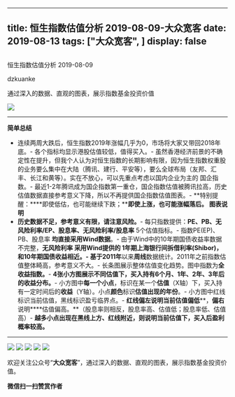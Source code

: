 
---
title:   恒生指数估值分析 2019-08-09-大众宽客
date: 2019-08-13
tags: ["大众宽客", ]
display: false
---


## 



恒生指数估值分析 2019-08-09




dzkuanke




通过深入的数据、直观的图表，展示指数基金投资价值


<img class="rich_pages" data-ratio="1.0972222222222223" data-s="300,640" src="https://mmbiz.qpic.cn/mmbiz_jpg/PKw3FQPmhIjZ27ibiaRib1XxUD6wUDQia60tm1oqqJYckzGDKAlNAOYOu4lB462Uzvy0vczQHy3p3aXK4tcUFOYIwA/640?wx_fmt=jpeg" data-type="jpeg" data-w="1080" style="text-align: center;font-family: mp-quote, -apple-system-font, BlinkMacSystemFont, &quot;Helvetica Neue&quot;, &quot;PingFang SC&quot;, &quot;Hiragino Sans GB&quot;, &quot;Microsoft YaHei UI&quot;, &quot;Microsoft YaHei&quot;, Arial, sans-serif;"/>

****

**简单总结**
- 连续两周大跌后，恒生指数2019年涨幅几乎为0，市场将大家又带回2018年底。- 各个指标均显示港股估值较低，值得买入。- 虽然香港经济前景的不确定性在提升，但我个人认为对恒生指数的长期影响有限，因为恒生指数权重股的业务要么集中在大陆（腾讯、建行、平安等），要么全球布局（友邦、汇丰、长江和黄等）。实在不放心，可以先重点考虑以国内企业为主的 国企指数。- 最近1-2年腾讯成为国企指数第一重仓，国企指数估值被腾讯拉高，历史估值数据直接参考意义下降，所以不再提供国企指数估值图表。- **特别提醒：****即使低估，也可能继续下跌；****即使上涨，也可能涨幅落后。**
**图表说明**
- **历史数据不足，参考意义有限，请注意风险。**- 每只指数提供：**PE、PB、无风险利率/EP、股息率、无风险利率/股息率**&nbsp;5个估值指标。- 指数PE(EP)、PB、股息率&nbsp;**均直接采用Wind数据**。- 由于Wind中的10年期国债收益率数据不完整，**无风险利率&nbsp;**采用Wind提供的&nbsp;**1年期上海银行间拆借利率(Shibor)**，和10年期国债收益相近。- 基于**2011年**以来**周线**数据统计。2011年之前指数估值整体畸高，参考意义不大。- 长条图展示整体估值变化趋势。图中指数为**全收益指数。**- **4张小方图展示不同估值下，买入持有6个月、1年、2年、3年后的收益分布。**- 小方图中**每一个小点**，标识在某一个**估值**（X轴）下，买入持有一定时间后的**收益**（Y轴）。小点**颜色**标识**估值出现的年份**。- 小方图中红线标识当前估值，黑线标识盈亏临界点。- **红线偏左****说明当前****估值偏低****，****偏右****说明****估值偏高。**（股息率则相反，股息率高、估值低；股息率低、估值高）- **越多小点出现在黑线上方、红线附近，则说明当前估值下，买入后盈利概率较高。**
****



<img class="rich_pages" data-ratio="1.1217472118959109" data-s="300,640" src="https://mmbiz.qpic.cn/mmbiz_png/PKw3FQPmhIjZ27ibiaRib1XxUD6wUDQia60tzKRdjHctxl9uKicPiafPozYrAVzJpCQogQbssCMNzqYUyOKQ0b4tJVkw/640?wx_fmt=png" data-type="png" data-w="1076" style=""/>

<img class="rich_pages" data-ratio="1.1217472118959109" data-s="300,640" src="https://mmbiz.qpic.cn/mmbiz_png/PKw3FQPmhIjZ27ibiaRib1XxUD6wUDQia60taZPHKN6dtvv4ibljPXAlQCZkY5SFLhicdVJfvbaUnYoicbnrpWZ0J5noQ/640?wx_fmt=png" data-type="png" data-w="1076" style=""/>

<img class="rich_pages" data-ratio="1.1236059479553904" data-s="300,640" src="https://mmbiz.qpic.cn/mmbiz_png/PKw3FQPmhIjZ27ibiaRib1XxUD6wUDQia60tmAVmZQmvL4Orm7CbFd5yBibBzZ8cJAWuFVWRZECCiaqPhicNJiaUfD9njQ/640?wx_fmt=png" data-type="png" data-w="1076" style=""/>

<img class="rich_pages" data-ratio="1.1236059479553904" data-s="300,640" src="https://mmbiz.qpic.cn/mmbiz_png/PKw3FQPmhIjZ27ibiaRib1XxUD6wUDQia60tkruoasxxhuwVc6F3zVKlIStfpn5ITyjpibLefInooncurB4SuiaIMZhA/640?wx_fmt=png" data-type="png" data-w="1076" style=""/>

<img class="rich_pages" data-ratio="1.1236059479553904" data-s="300,640" src="https://mmbiz.qpic.cn/mmbiz_png/PKw3FQPmhIjZ27ibiaRib1XxUD6wUDQia60tibv3mV0iapXM58ibK1DvCJLNWGxSdph1AicKUbEs77cpnwWyxnYuoYsia3A/640?wx_fmt=png" data-type="png" data-w="1076" style=""/>



欢迎关注公众号“**大众宽客**”，通过深入的数据、直观的图表，展示指数基金投资价值。




**微信扫一扫赞赏作者**













